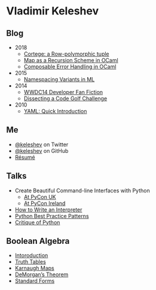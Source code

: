 Vladimir Keleshev
=================

<style>#home a { color: black }</style>

Blog
----

* 2018
  * [Cortege: a Row-polymorphic tuple](cortege-a-row-polymorphic-tuple)
  * [Map as a Recursion Scheme in OCaml](/map-as-a-recursion-scheme-in-ocaml)
  * [Composable Error Handling in OCaml](/composable-error-handling-in-ocaml)
* 2015
  * [Namespacing Variants in ML](/namespacing-variants-in-ml)
* 2014
  * [WWDC14 Developer Fan Fiction](/wwdc14-developer-fan-fiction)
  * [Dissecting a Code Golf Challenge](/dissecting-a-code-golf-challenge)
* 2010
  * [YAML: Quick Introduction](/yaml-quick-introduction)

Me
------

* [@keleshev](http://twitter.com/keleshev) on Twitter
* [@keleshev](http://github.com/keleshev) on GitHub
* [Résumé](/about)

Talks
-----
* Create Beautiful Command-line Interfaces with Python
   * [At PyCon UK](http://youtu.be/pXhcPJK5cMc)
   * [At PyCon Ireland](http://youtu.be/XwATRZFzJ4g)
* [How to Write an Interpreter](http://youtu.be/1h1mM7VwNGo)
* [Python Best Practice Patterns](http://youtu.be/GZNUfkVIHAY)
* [Critique of Python](http://youtu.be/CpjUoYcaUu8)


Boolean Algebra
---------------

* [Intoroduction](/boolean-algebra-introduction)
* [Truth Tables](/boolean-algebra-truth-tables)
* [Karnaugh Maps](/boolean-algebra-karnaugh-maps)
* [DeMorgan’s Theorem](/boolean-algebra-demorgans-theorem)
* [Standard Forms](/boolean-algebra-standard-sop-pos-forms)
